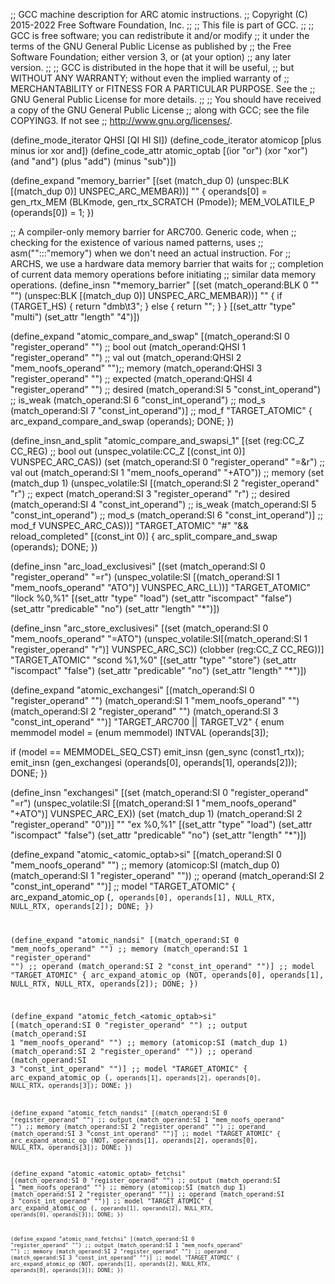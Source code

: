 ;; GCC machine description for ARC atomic instructions.
;; Copyright (C) 2015-2022 Free Software Foundation, Inc.
;;
;; This file is part of GCC.
;;
;; GCC is free software; you can redistribute it and/or modify
;; it under the terms of the GNU General Public License as published by
;; the Free Software Foundation; either version 3, or (at your option)
;; any later version.
;;
;; GCC is distributed in the hope that it will be useful,
;; but WITHOUT ANY WARRANTY; without even the implied warranty of
;; MERCHANTABILITY or FITNESS FOR A PARTICULAR PURPOSE.  See the
;; GNU General Public License for more details.
;;
;; You should have received a copy of the GNU General Public License
;; along with GCC; see the file COPYING3.  If not see
;; <http://www.gnu.org/licenses/>.

(define_mode_iterator QHSI [QI HI SI])
(define_code_iterator atomicop [plus minus ior xor and])
(define_code_attr atomic_optab
  [(ior "or") (xor "xor") (and "and") (plus "add") (minus "sub")])

(define_expand "memory_barrier"
  [(set (match_dup 0)
	(unspec:BLK [(match_dup 0)] UNSPEC_ARC_MEMBAR))]
  ""
{
  operands[0] = gen_rtx_MEM (BLKmode, gen_rtx_SCRATCH (Pmode));
  MEM_VOLATILE_P (operands[0]) = 1;
})

;; A compiler-only memory barrier for ARC700.  Generic code, when
;; checking for the existence of various named patterns, uses
;; asm("":::"memory") when we don't need an actual instruction.  For
;; ARCHS, we use a hardware data memory barrier that waits for
;; completion of current data memory operations before initiating
;; similar data memory operations.
(define_insn "*memory_barrier"
  [(set (match_operand:BLK 0 "" "")
	(unspec:BLK [(match_dup 0)] UNSPEC_ARC_MEMBAR))]
  ""
  {
   if (TARGET_HS)
      {
       return "dmb\\t3";
      }
    else
      {
       return "";
      }
  }
  [(set_attr "type" "multi")
   (set_attr "length" "4")])

(define_expand "atomic_compare_and_swap<mode>"
  [(match_operand:SI 0 "register_operand" "")	;; bool out
   (match_operand:QHSI 1 "register_operand" "")	;; val out
   (match_operand:QHSI 2 "mem_noofs_operand" "");; memory
   (match_operand:QHSI 3 "register_operand" "")	;; expected
   (match_operand:QHSI 4 "register_operand" "")	;; desired
   (match_operand:SI 5 "const_int_operand")	;; is_weak
   (match_operand:SI 6 "const_int_operand")	;; mod_s
   (match_operand:SI 7 "const_int_operand")]	;; mod_f
  "TARGET_ATOMIC"
{
  arc_expand_compare_and_swap (operands);
  DONE;
})

(define_insn_and_split "atomic_compare_and_swapsi_1"
  [(set (reg:CC_Z CC_REG)					;; bool out
	(unspec_volatile:CC_Z [(const_int 0)] VUNSPEC_ARC_CAS))
   (set (match_operand:SI 0 "register_operand"      "=&r")	;; val out
	(match_operand:SI 1 "mem_noofs_operand"      "+ATO"))	;; memory
   (set (match_dup 1)
	(unspec_volatile:SI
	  [(match_operand:SI 2 "register_operand"     "r") ;; expect
	   (match_operand:SI 3 "register_operand"     "r") ;; desired
	   (match_operand:SI 4 "const_int_operand")	   ;; is_weak
	   (match_operand:SI 5 "const_int_operand")	   ;; mod_s
	   (match_operand:SI 6 "const_int_operand")]	   ;; mod_f
	  VUNSPEC_ARC_CAS))]
  "TARGET_ATOMIC"
  "#"
  "&& reload_completed"
  [(const_int 0)]
  {
    arc_split_compare_and_swap (operands);
    DONE;
  })

(define_insn "arc_load_exclusivesi"
  [(set (match_operand:SI 0 "register_operand" "=r")
	(unspec_volatile:SI
	  [(match_operand:SI 1 "mem_noofs_operand" "ATO")]
	  VUNSPEC_ARC_LL))]
  "TARGET_ATOMIC"
  "llock %0,%1"
  [(set_attr "type" "load")
   (set_attr "iscompact" "false")
   (set_attr "predicable" "no")
   (set_attr "length" "*")])

(define_insn "arc_store_exclusivesi"
  [(set (match_operand:SI 0 "mem_noofs_operand"     "=ATO")
	(unspec_volatile:SI[(match_operand:SI 1 "register_operand" "r")]
			   VUNSPEC_ARC_SC))
   (clobber (reg:CC_Z CC_REG))]
  "TARGET_ATOMIC"
  "scond %1,%0"
  [(set_attr "type" "store")
   (set_attr "iscompact" "false")
   (set_attr "predicable" "no")
   (set_attr "length" "*")])

(define_expand "atomic_exchangesi"
  [(match_operand:SI 0 "register_operand" "")
   (match_operand:SI 1 "mem_noofs_operand" "")
   (match_operand:SI 2 "register_operand" "")
   (match_operand:SI 3 "const_int_operand" "")]
  "TARGET_ARC700 || TARGET_V2"
{
  enum memmodel model = (enum memmodel) INTVAL (operands[3]);

  if (model == MEMMODEL_SEQ_CST)
    emit_insn (gen_sync (const1_rtx));
  emit_insn (gen_exchangesi (operands[0], operands[1], operands[2]));
  DONE;
})

(define_insn "exchangesi"
  [(set (match_operand:SI 0 "register_operand" "=r")
	(unspec_volatile:SI [(match_operand:SI 1 "mem_noofs_operand" "+ATO")]
			    VUNSPEC_ARC_EX))
   (set (match_dup 1)
	(match_operand:SI 2 "register_operand" "0"))]
  ""
  "ex %0,%1"
  [(set_attr "type" "load")
   (set_attr "iscompact" "false")
   (set_attr "predicable" "no")
   (set_attr "length" "*")])

(define_expand "atomic_<atomic_optab>si"
  [(match_operand:SI 0 "mem_noofs_operand" "")  ;; memory
   (atomicop:SI (match_dup 0)
		(match_operand:SI 1 "register_operand" "")) ;; operand
   (match_operand:SI 2 "const_int_operand" "")] ;; model
  "TARGET_ATOMIC"
{
  arc_expand_atomic_op (<CODE>, operands[0], operands[1],
				NULL_RTX, NULL_RTX, operands[2]);
  DONE;
})

(define_expand "atomic_nandsi"
  [(match_operand:SI 0 "mem_noofs_operand" "")	;; memory
   (match_operand:SI 1 "register_operand" "")	;; operand
   (match_operand:SI 2 "const_int_operand" "")]	;; model
  "TARGET_ATOMIC"
{
 arc_expand_atomic_op (NOT, operands[0], operands[1],
			    NULL_RTX, NULL_RTX, operands[2]);
 DONE;
})

(define_expand "atomic_fetch_<atomic_optab>si"
  [(match_operand:SI 0 "register_operand" "")	;; output
   (match_operand:SI 1 "mem_noofs_operand" "")	;; memory
   (atomicop:SI (match_dup 1)
		(match_operand:SI 2 "register_operand" "")) ;; operand
   (match_operand:SI 3 "const_int_operand" "")]	;; model
  "TARGET_ATOMIC"
{
  arc_expand_atomic_op (<CODE>, operands[1], operands[2],
				operands[0], NULL_RTX, operands[3]);
  DONE;
})

(define_expand "atomic_fetch_nandsi"
  [(match_operand:SI 0 "register_operand" "")	;; output
   (match_operand:SI 1 "mem_noofs_operand" "")	;; memory
   (match_operand:SI 2 "register_operand" "")	;; operand
   (match_operand:SI 3 "const_int_operand" "")]	;; model
  "TARGET_ATOMIC"
{
  arc_expand_atomic_op (NOT, operands[1], operands[2],
			     operands[0], NULL_RTX, operands[3]);
  DONE;
})

(define_expand "atomic_<atomic_optab>_fetchsi"
  [(match_operand:SI 0 "register_operand" "")	;; output
   (match_operand:SI 1 "mem_noofs_operand" "")	;; memory
   (atomicop:SI (match_dup 1)
		(match_operand:SI 2 "register_operand" "")) ;; operand
   (match_operand:SI 3 "const_int_operand" "")]	;; model
  "TARGET_ATOMIC"
{
  arc_expand_atomic_op (<CODE>, operands[1], operands[2],
				NULL_RTX, operands[0], operands[3]);
  DONE;
})

(define_expand "atomic_nand_fetchsi"
  [(match_operand:SI 0 "register_operand" "")	;; output
   (match_operand:SI 1 "mem_noofs_operand" "")	;; memory
   (match_operand:SI 2 "register_operand" "")	;; operand
   (match_operand:SI 3 "const_int_operand" "")]	;; model
  "TARGET_ATOMIC"
{
  arc_expand_atomic_op (NOT, operands[1], operands[2],
			     NULL_RTX, operands[0], operands[3]);
  DONE;
})

